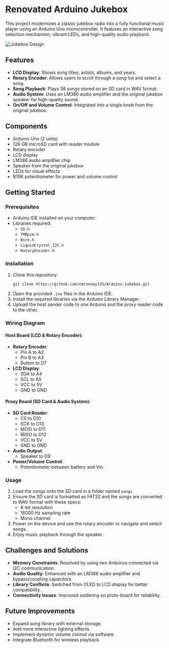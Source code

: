 # Renovated Arduino Jukebox

This project modernizes a classic jukebox radio into a fully functional music player using an Arduino Uno microcontroller. It features an interactive song selection mechanism, vibrant LEDs, and high-quality audio playback.

![Jukebox Design](jukebox.png)


## Features

- **LCD Display**: Shows song titles, artists, albums, and years.
- **Rotary Encoder**: Allows users to scroll through a song list and select a song.
- **Song Playback**: Plays 36 songs stored on an SD card in WAV format.
- **Audio System**: Uses an LM386 audio amplifier and the original jukebox speaker for high-quality sound.
- **On/Off and Volume Control**: Integrated into a single knob from the original jukebox.

## Components

- Arduino Uno (2 units)
- 128 GB microSD card with reader module
- Rotary encoder
- LCD display
- LM386 audio amplifier chip
- Speaker from the original jukebox
- LEDs for visual effects
- B10K potentiometer for power and volume control

## Getting Started

### Prerequisites

- Arduino IDE installed on your computer.
- Libraries required:
  - `SD.h`
  - `TMRpcm.h`
  - `Wire.h`
  - `LiquidCrystal_I2C.h`
  - `RotaryEncoder.h`

### Installation

1. Clone this repository:
   ```bash
   git clone https://github.com/cmrooney135/Arduino-jukebox.git
   ```
2. Open the provided `.ino` files in the Arduino IDE.
3. Install the required libraries via the Arduino Library Manager.
4. Upload the host sender code to one Arduino and the proxy reader code to the other.

### Wiring Diagram

#### Host Board (LCD & Rotary Encoder):
- **Rotary Encoder**:
  - Pin A to A2
  - Pin B to A3
  - Button to D7
- **LCD Display**:
  - SDA to A4
  - SCL to A5
  - VCC to 5V
  - GND to GND

#### Proxy Board (SD Card & Audio System):
- **SD Card Reader**:
  - CS to D10
  - SCK to D13
  - MOSI to D11
  - MISO to D12
  - VCC to 5V
  - GND to GND
- **Audio Output**:
  - Speaker to D9
- **Power/Volume Control**:
  - Potentiometer between battery and Vin.

### Usage

1. Load the songs onto the SD card in a folder named `songs`.
2. Ensure the SD card is formatted as FAT32 and the songs are converted to WAV format with these specs:
   - 8-bit resolution
   - 16000 Hz sampling rate
   - Mono channel
3. Power on the device and use the rotary encoder to navigate and select songs.
4. Enjoy music playback through the speaker.

## Challenges and Solutions

- **Memory Constraints**: Resolved by using two Arduinos connected via I2C communication.
- **Audio Quality**: Enhanced with an LM386 audio amplifier and bypass/coupling capacitors.
- **Library Conflicts**: Switched from OLED to LCD display for better compatibility.
- **Connectivity Issues**: Improved soldering on proto-board for reliability.

## Future Improvements

- Expand song library with external storage.
- Add more interactive lighting effects.
- Implement dynamic volume control via software.
- Integrate Bluetooth for wireless playback.
